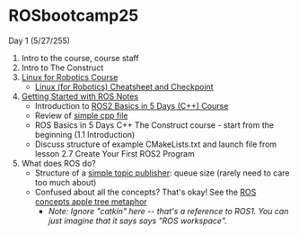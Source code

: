 # ROSbootcamp25

Day 1 (5/27/255)

1. Intro to the course, course staff
2. Intro to The Construct
3. [Linux for Robotics Course](https://app.theconstruct.ai/courses/185)
   - [Linux (for Robotics) Cheatsheet and Checkpoint](linux-for-robotics-cheatsheet.md)
4. [Getting Started with ROS Notes](getting-started-ROS.md)
   - Introduction to [ROS2 Basics in 5 Days (C++) Course](https://app.theconstruct.ai/courses/133)
   - Review of [simple cpp file](simple.cpp)
   - ROS Basics in 5 Days C++ The Construct course - start from the beginning (1.1 Introduction)
   - Discuss structure of example CMakeLists.txt and launch file from lesson 2.7 Create Your First ROS2 Program
5. What does ROS do?
   - Structure of a [simple topic publisher](simple_topic_publisher.app): queue size (rarely need to care too much about)
   - Confused about all the concepts? That's okay! See the [ROS concepts apple tree metaphor](https://ktiwari9.gitlab.io/ros101/JargonSection.html)
     - _Note: Ignore "catkin" here -- that's a reference to ROS1. You can just imagine that it says says "ROS workspace"._
